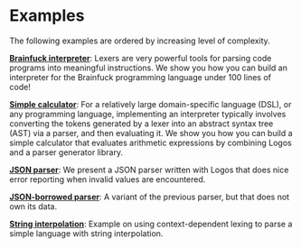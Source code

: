 # Examples

The following examples are ordered by increasing level of complexity.

**[Brainfuck interpreter](./examples/brainfuck.md)**: Lexers are very powerful tools for parsing code programs into meaningful instructions. We show you how you can build an interpreter for the Brainfuck programming language under 100 lines of code!

**[Simple calculator](./examples/calculator.md)**: For a relatively large domain-specific language (DSL), or any programming language, implementing an interpreter typically involves converting the tokens generated by a lexer into an abstract syntax tree (AST) via a parser, and then evaluating it. We show you how you can build a simple calculator that evaluates arithmetic expressions by combining Logos and a parser generator library.

**[JSON parser](./examples/json.md)**: We present a JSON parser written with Logos that does nice error reporting when invalid values are encountered.

**[JSON-borrowed parser](./examples/json_borrowed.md)**: A variant of the previous parser, but that does not own its data.

**[String interpolation](./examples/string-interpolation.md)**: Example on using context-dependent lexing to parse a simple language with string interpolation.
